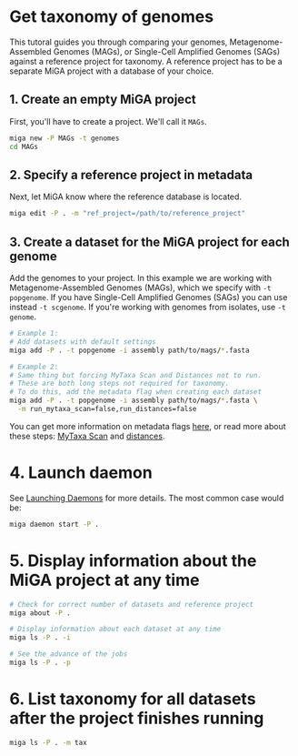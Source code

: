 # Get taxonomy of genomes

This tutoral guides you through comparing your genomes,
Metagenome-Assembled Genomes (MAGs), or Single-Cell Amplified
Genomes (SAGs) against a reference project for taxonomy.
A reference project has to be a separate MiGA project with
a database of your choice. 

## 1. Create an empty MiGA project

First, you'll have to create a project. We'll call it `MAGs`.

```bash
miga new -P MAGs -t genomes
cd MAGs
```

## 2. Specify a reference project in metadata

Next, let MiGA know where the reference database is located.

```bash
miga edit -P . -m "ref_project=/path/to/reference_project"
```

## 3. Create a dataset for the MiGA project for each genome

Add the genomes to your project. In this example we are working with
Metagenome-Assembled Genomes (MAGs), which we specify with `-t popgenome`.
If you have Single-Cell Amplified Genomes (SAGs) you can use instead
`-t scgenome`. If you're working with genomes from isolates, use
`-t genome`.

```bash
# Example 1:
# Add datasets with default settings
miga add -P . -t popgenome -i assembly path/to/mags/*.fasta

# Example 2:
# Same thing but forcing MyTaxa Scan and Distances not to run.
# These are both long steps not required for taxonomy.
# To do this, add the metadata flag when creating each dataset
miga add -P . -t popgenome -i assembly path/to/mags/*.fasta \
  -m run_mytaxa_scan=false,run_distances=false
```

You can get more information on metadata flags [here](/part5/metadata#dataset),
or read more about these steps: [MyTaxa Scan](/part5/workflow#mytaxa-scan) and
[distances](/part5/workflow#distances).

# 4. Launch daemon

See [Launching Daemons](part4/daemons.md) for more details. The most common
case would be:

```bash
miga daemon start -P .
```

# 5. Display information about the MiGA project at any time

```bash
# Check for correct number of datasets and reference project
miga about -P .

# Display information about each dataset at any time
miga ls -P . -i

# See the advance of the jobs
miga ls -P . -p
```

# 6. List taxonomy for all datasets after the project finishes running

```bash
miga ls -P . -m tax
```

